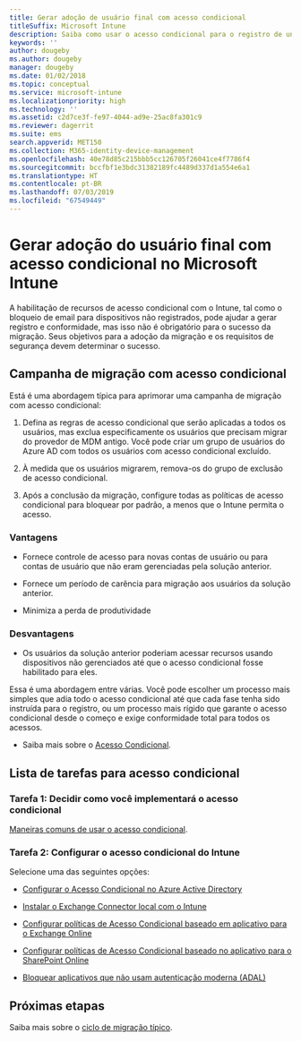 ```yaml
---
title: Gerar adoção de usuário final com acesso condicional
titleSuffix: Microsoft Intune
description: Saiba como usar o acesso condicional para o registro de unidade no Microsoft Intune.
keywords: ''
author: dougeby
ms.author: dougeby
manager: dougeby
ms.date: 01/02/2018
ms.topic: conceptual
ms.service: microsoft-intune
ms.localizationpriority: high
ms.technology: ''
ms.assetid: c2d7ce3f-fe97-4044-ad9e-25ac8fa301c9
ms.reviewer: dagerrit
ms.suite: ems
search.appverid: MET150
ms.collection: M365-identity-device-management
ms.openlocfilehash: 40e78d85c215bbb5cc126705f26041ce4f7786f4
ms.sourcegitcommit: bccfbf1e3bdc31382189fc4489d337d1a554e6a1
ms.translationtype: HT
ms.contentlocale: pt-BR
ms.lasthandoff: 07/03/2019
ms.locfileid: "67549449"
---
```

# <a name="drive-end-user-adoption-with-conditional-access-in-microsoft-intune"></a>Gerar adoção do usuário final com acesso condicional no Microsoft Intune

A habilitação de recursos de acesso condicional com o Intune, tal como o bloqueio de email para dispositivos não registrados, pode ajudar a gerar registro e conformidade, mas isso não é obrigatório para o sucesso da migração. Seus objetivos para a adoção da migração e os requisitos de segurança devem determinar o sucesso.

## <a name="migration-campaign-with-conditional-access"></a>Campanha de migração com acesso condicional

Está é uma abordagem típica para aprimorar uma campanha de migração com acesso condicional:

1. Defina as regras de acesso condicional que serão aplicadas a todos os usuários, mas exclua especificamente os usuários que precisam migrar do provedor de MDM antigo. Você pode criar um grupo de usuários do Azure AD com todos os usuários com acesso condicional excluído.

2. À medida que os usuários migrarem, remova-os do grupo de exclusão de acesso condicional.

3. Após a conclusão da migração, configure todas as políticas de acesso condicional para bloquear por padrão, a menos que o Intune permita o acesso.

### <a name="advantages"></a>Vantagens

- Fornece controle de acesso para novas contas de usuário ou para contas de usuário que não eram gerenciadas pela solução anterior.

- Fornece um período de carência para migração aos usuários da solução anterior.

- Minimiza a perda de produtividade

### <a name="disadvantages"></a>Desvantagens

- Os usuários da solução anterior poderiam acessar recursos usando dispositivos não gerenciados até que o acesso condicional fosse habilitado para eles.


Essa é uma abordagem entre várias. Você pode escolher um processo mais simples que adia todo o acesso condicional até que cada fase tenha sido instruída para o registro, ou um processo mais rígido que garante o acesso condicional desde o começo e exige conformidade total para todos os acessos.

- Saiba mais sobre o [Acesso Condicional](conditional-access.md).

## <a name="task-list-for-conditional-access"></a>Lista de tarefas para acesso condicional

### <a name="task-1-decide-how-you-are-going-to-implement-conditional-access"></a>Tarefa 1: Decidir como você implementará o acesso condicional

[Maneiras comuns de usar o acesso condicional](conditional-access-intune-common-ways-use.md).

### <a name="task-2-set-up-intune-conditional-access"></a>Tarefa 2: Configurar o acesso condicional do Intune

Selecione uma das seguintes opções:

- [Configurar o Acesso Condicional no Azure Active Directory](https://docs.microsoft.com/azure/active-directory/active-directory-conditional-access-azure-portal)

- [Instalar o Exchange Connector local com o Intune](exchange-connector-install.md)

- [Configurar políticas de Acesso Condicional baseado em aplicativo para o Exchange Online](app-based-conditional-access-intune-create.md)

- [Configurar políticas de Acesso Condicional baseado no aplicativo para o SharePoint Online](app-based-conditional-access-intune-create.md)

- [Bloquear aplicativos que não usam autenticação moderna (ADAL)](app-modern-authentication-block.md)

## <a name="next-steps"></a>Próximas etapas

Saiba mais sobre o [ciclo de migração típico](migration-guide-cycle.md).

